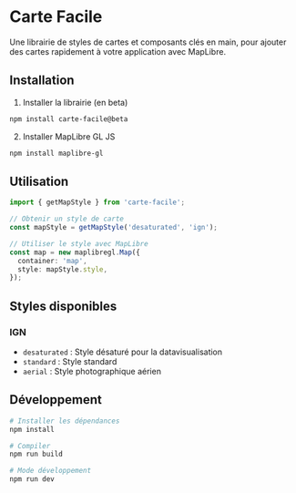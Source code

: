 # Carte Facile

Une librairie de styles de cartes et composants clés en main, pour ajouter des cartes rapidement à votre application avec MapLibre.

## Installation

1. Installer la librairie (en beta)
```bash
npm install carte-facile@beta
```

2. Installer MapLibre GL JS
```bash
npm install maplibre-gl
```

## Utilisation

```typescript
import { getMapStyle } from 'carte-facile';

// Obtenir un style de carte
const mapStyle = getMapStyle('desaturated', 'ign');

// Utiliser le style avec MapLibre
const map = new maplibregl.Map({
  container: 'map',
  style: mapStyle.style,
});
```

## Styles disponibles

### IGN
- `desaturated` : Style désaturé pour la datavisualisation
- `standard` : Style standard
- `aerial` : Style photographique aérien

## Développement

```bash
# Installer les dépendances
npm install

# Compiler
npm run build

# Mode développement
npm run dev
```